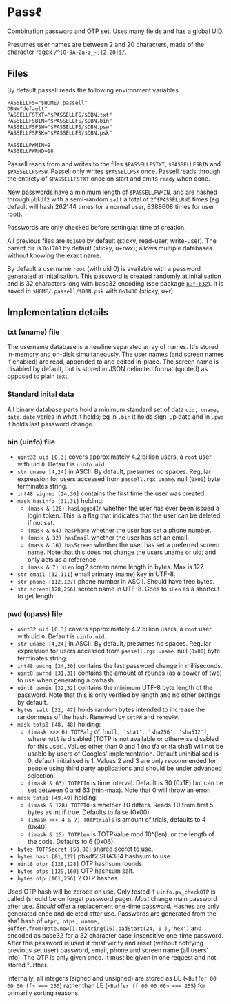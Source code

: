 # Pass&ell;

Combination password and OTP set. Uses many fields and has a global UID.

Presumes user names are between 2 and 20 characters, made of the character regex `/^[0-9A-Za-z_-]{2,20}$/`.


## Files

By default passell reads the following environment variables

```env
PASSELLFS="$HOME/.passell"
DBN="default"
PASSELLFSTXT="$PASSELLFS/$DBN.txt"
PASSELLFSBIN="$PASSELLFS/$DBN.bin"
PASSELLFSPSW="$PASSELLFS/$DBN.psw"
PASSELLFSPSK="$PASSELLFS/$DBN.psk"

PASSELLPWMIN=9
PASSELLPWRND=18
```

Passell reads from and writes to the files `$PASSELLFSTXT`, `$PASSELLFSBIN` and `$PASSELLFSPSW`. Passell only writes `$PASSELLPSK` once. Passell reads through the entirety of `$PASSELLFSTXT` once on start and emits `ready` when done.

New passwords have a minimum length of `$PASSELLPWMIN`, and are hashed through `pbkdf2` with a semi-random `salt` a total of `2^$PASSELLRND` times (eg default will hash 262144 times for a normal user, 8388608 times for user root).

Passwords are only checked before setting/at time of creation.

All previous files are `0o1600` by default (sticky, read-user, write-user). The parent dir is `0o1700` by default (sticky, u+rwx); allows multiple databases without knowing the exact name.

By default a username `root` (with uid 0) is available with a password generated at initalisation. This password is created randomly at initalisation and is 32 characters long with base32 encoding (see package [`buf-b32`](https://www.npmjs.com/package/buf-b32)). It is saved in `$HOME/.passell/$DBN.psk` with `0o1400` (sticky, u+r).

## Implementation details

### txt (uname) file

The username database is a newline separated array of names. It's stored in-memory and on-disk simultaneously. The user names (and screen names if enabled) are read, appended to and edited in-place. The screen name is disabled by default, but is stored in JSON delimited format (quoted) as opposed to plain text.


### Standard inital data

All binary database parts hold a minimum standard set of data `uid, uname, date`. `date` varies in what it holds; eg in `.bin` it holds sign-up date and in `.pwd` it holds last password change.


### bin (uinfo) file

* `uint32 uid [0,3]` covers approximately 4.2 billion users, a `root` user with uid `0`. Default is `uinfo.uid`.
* `str uname [4,24]` in ASCII. By default, presumes no spaces. Regular expression for users accessed from `passell.rgx.uname`. null (`0x00`) byte terminates string.
* `int48 signup [24,30]` contains the first time the user was created.
* `mask hasinfo [31,31]` holding:
	* `(mask & 128) hasLoggedIn` whether the user has ever been issued a login token. This is a flag that indicates that the user can be deleted if not set.
	* `(mask & 64) hasPhone` whether the user has set a phone number.
	* `(mask & 32) hasEmail` whether the user has set an email.
	* `(mask & 16) hasScreen` whether the user has set a preferred screen name. Note that this does not change the users uname or uid; and only acts as a reference.
	* `(mask & 7) sLen` log2 screen name length in bytes. Max is 127.
* `str email [32,111]` email primary (name) key in UTF-8.
* `str phone [112,127]` phone number in ASCII. Should have free bytes.
* `str screen[128,256]` screen name in UTF-8. Goes to `sLen` as a shortcut to get length.


### pwd (upass) file

* `uint32 uid [0,3]` covers approximately 4.2 billion users, a `root` user with uid `0`. Default is `uinfo.uid`.
* `str uname [4,24]` in ASCII. By default, presumes no spaces. Regular expression for users accessed from `passell.rgx.uname`. null (`0x00`) byte terminates string.
* `int48 pwchg [24,30]` contains the last password change in milliseconds.
* `uint8 pwrnd [31,31]` contains the amount of rounds (as a power of two) to use when generating a pwhash.
* `uint8 pwmin [32,32]` contains the minimum UTF-8 byte length of the password. Note that this is only verified by length and no other settings by default.
* `bytes salt [32, 47]` holds random bytes intended to increase the randomness of the hash. Renewed by `setPW` and `renewPW`.
* `mask totp0 [48, 48]` holding:
	* `(imask >>> 6) TOTPalg` of `[null, 'sha1', 'sha256', 'sha512']`, where `null` is disabled (TOTP is not available or otherwise disabled for this user). Values other than 0 and 1 (no tfa or tfa sha1) will not be usable by users of Googles' implementation. Default uninitialised is 0, default initialised is 1. Values 2 and 3 are only recommended for people using third party applications and should be under advanced selection.
	* `(imask & 63) TOTPTIn` is time interval. Default is 30 (0x1E) but can be set between 0 and 63 (min-max). Note that 0 will throw an error.
* `mask totp1 [49,49]` holding:
	* `(imask & 128) TOTPT0` is whether T0 differs. Reads T0 from first 5 bytes as int if true. Defaults to false (0x00)
	* `(imask >>> 4 & 7) TOTPtrials` is amount of trials, defaults to 4 (0x40).
	* `(imask & 15) TOTPlen` is TOTPValue mod 10^(len), or the length of the code. Defaults to 6 (0x06).
* `bytes TOTPSecret [50,80]` shared secret to use.
* `bytes hash [81,127]` pbkdf2 SHA384 hashsum to use.
* `uint8 otpr [128,128]` OTP hashsum rounds.
* `bytes otps [129,160]` OTP hashsum salt.
* `bytes otp [161,256]` 2 OTP hashes.

Used OTP hash will be zeroed on use. Only tested if `uinfo.pw_checkOTP` is called (should be on forget password page). _Must_ change main password after use. _Should_ offer a replacement one-time password. Hashes are only generated once and deleted after use. Passwords are generated from the sha1 hash of `otpr, otps, uname, Buffer.from(Date.now().toString(16).padStart(24,'0'),'hex')` and encoded as base32 for a 32 character case-insensitive one-time password. After this password is used it _must_ verify and reset (without notifying previous set user) password, email, phone and screen name (all users' info). The OTP is only given once. It must be given in one request and not stored further.


Internally, all integers (signed and unsigned) are stored as BE (`<Buffer 00 00 00 ff> === 255`) rather than LE (`<Buffer ff 00 00 00> === 255`) for primarily sorting reasons.


